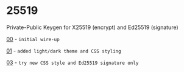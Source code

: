 # 25519

Private-Public Keygen for X25519 (encrypt) and Ed25519 (signature)

[00](00.html) - `initial wire-up`

[01](01.html) - `added light/dark theme and CSS styling`

[03](03.html) - `try new CSS style and Ed25519 signature only`
